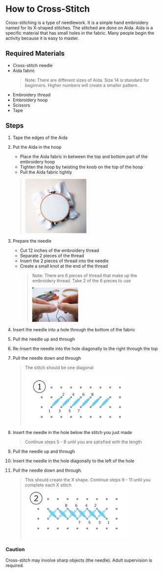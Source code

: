 # How to Cross-Stitch
Cross-stitching is a type of needlework. It is a simple hand embroidery named for its X-shaped stitches. The stitched are done on Aida. Aida is a specific material that has small holes in the fabric. Many people begin the activity because it is easy to master.

## Required Materials
- Cross-stitch needle
- Aida fabric 
    > Note: There are different sizes of Aida. Size 14 is standard for beginners. Higher numbers will create a smaller pattern.
- Embroidery thread
- Embroidery hoop
- Scissors
- Tape

## Steps
1. Tape the edges of the Aida
2. Put the Aida in the hoop
    - Place the Aida fabric in between the top and bottom part of the embroidery hoop
    - Tighten the hoop by twisting the knob on the top of the hoop
    - Pull the Aida fabric tightly
    
    > ![hoop](hoop.jpg)
3. Prepare the needle
    - Cut 12 inches of the embroidery thread
    - Separate 2 pieces of the thread
    - Insert the 2 pieces of thread into the needle
    - Create a small knot at the end of the thread
        > Note: There are 6 pieces of thread that make up the embroidery thread. Take 2 of the 6 pieces to use 
        > 
        > ![thread](thread.jpg)
4. Insert the needle into a hole through the bottom of the fabric 
5. Pull the needle up and through
6. Re-Insert the needle into the hole diagonally to the right through the top
7. Pull the needle down and through
    > The stitch should be one diagonal
    > 
    > ![first](first.jpg)
8. Insert the needle in the hole below the stitch you just made
    > Continue steps 5 - 8 until you are satisfied with the length
9. Pull the needle up and through
10. Insert the needle in the hole diagonally to the left of the hole
11. Pull the needle down and through.
    > This should create the X shape.
    > Continue steps 9 - 11 until you complete each X stitch
    ![second](second.jpg)

### Caution
Cross-stitch may involve sharp objects (the needle).
Adult supervision is required.



